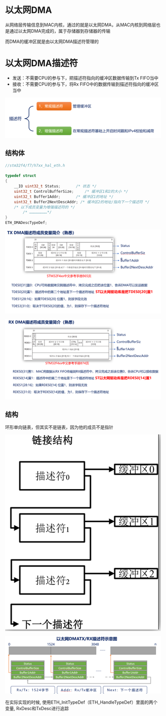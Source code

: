 # 以太网DMA

从网络层传输信息到MAC内核，通过的就是以太网DMA，从MAC内核到网络层也是通过以太网DMA完成的，属于存储器到存储器的传输

而DMA的缓冲区就是由以太网DMA描述符管理的

# 以太网DMA描述符

- 发送：不需要CPU的参与下，把描述符指向的缓冲区数据传输到Tx FIFO当中
- 接收：不需要CPU的参与下，将Rx FIFO中的数据传输到描述符指向的缓冲区当中

![image-20250418202429343](https://raw.githubusercontent.com/ZhangZhen-huia/Note/main/img/202504182024393.png)

## 结构体

```c
//stm32f4/f7/h7xx_hal_eth.h

typedef struct 
{ 
	__IO uint32_t Status; 		/* 状态 */ 
	uint32_t ControlBufferSize; 	/* 缓冲区1和2的大小 */ 
	uint32_t Buffer1Addr; 		/* 缓冲区1的地址 */ 
	uint32_t Buffer2NextDescAddr; /* 缓冲区2的地址/指向下一个描述符 */ 
	/* 以下成员变量为增强描述符的 */ 
    	/* ……………………*/
} 
ETH_DMADescTypeDef;
```

![image-20250419114448310](https://raw.githubusercontent.com/ZhangZhen-huia/Note/main/img/202504191144373.png)

![image-20250419114503109](https://raw.githubusercontent.com/ZhangZhen-huia/Note/main/img/202504191145169.png)

## 结构

环形单向链表，但其实不是链表，因为他的成员不是指针

![image-20250419114846611](https://raw.githubusercontent.com/ZhangZhen-huia/Note/main/img/202504191148645.png)

![image-20250419115024608](https://raw.githubusercontent.com/ZhangZhen-huia/Note/main/img/202504191150656.png)

在实际实现的时候, 使用ETH_InitTypeDef（ETH_HandleTypeDef）里面的两个变量, RxDesc和TxDesc进行追踪